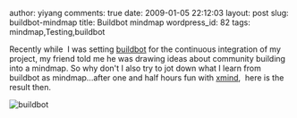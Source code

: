 author: yiyang
comments: true
date: 2009-01-05 22:12:03
layout: post
slug: buildbot-mindmap
title: Buildbot mindmap
wordpress_id: 82
tags: mindmap,Testing,buildbot

Recently while  I was setting [buildbot](http://buildbot) for the continuous integration of my project, my friend told me he was drawing ideas about community building  into a mindmap. So why don't I also try to jot down what I learn from buildbot as mindmap...after one and half hours fun with [xmind](http://xmind.net),  here is the result then.

![buildbot](|filename|/images/buildbot_with_developer.png)

